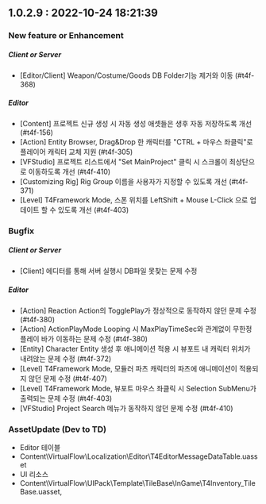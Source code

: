 ## 1.0.2.9 : 2022-10-24 18:21:39

### New feature or Enhancement
##### Client or Server
  - [Editor/Client] Weapon/Costume/Goods DB Folder기능 제거와 이동 (#t4f-368)

##### Editor
  - [Content] 프로젝트 신규 생성 시 자동 생성 애셋들은 생후 자동 저장하도록 개선 (#t4f-156)
  - [Action] Entity Browser, Drag&Drop 한 캐릭터를 \"CTRL + 마우스 좌클릭\"로 플레이어 캐릭터 교체 지원 (#t4f-305)
  - [VFStudio] 프로젝트 리스트에서 \"Set MainProject\" 클릭 시 스크롤이 최상단으로 이동하도록 개선 (#t4f-410)
  - [Customizing Rig] Rig Group 이름을 사용자가 지정할 수 있도록 개선 (#t4f-371)
  - [Level] T4Framework Mode, 스폰 위치를 LeftShift + Mouse L-Click 으로 업데이트 할 수 있도록 개선 (#t4f-403)

### Bugfix
##### Client or Server 
  - [Client] 에디터를 통해 서버 실행시 DB파일 못찾는 문제 수정

##### Editor
  - [Action] Reaction Action의 TogglePlay가 정상적으로 동작하지 않던 문제 수정 (#t4f-380)
  - [Action] ActionPlayMode Looping 시 MaxPlayTimeSec와 관계없이 무한정 플레이 바가 이동하는 문제 수정 (#t4f-380)
  - [Entity] Character Entity 생성 후 애니메이션 적용 시 뷰포트 내 캐릭터 위치가 내려앉는 문제 수정 (#t4f-372)
  - [Level] T4Framework Mode, 모듈러 파츠 캐릭터의 파츠에 애니메이션이 적용되지 않던 문제 수정 (#t4f-407)
  - [Level] T4Framework Mode, 뷰포트  마우스 좌클릭 시 Selection SubMenu가 출력되는 문제 수정 (#t4f-403)
  - [VFStudio] Project Search 메뉴가 동작하지 않던 문제 수정 (#t4f-410)

### AssetUpdate (Dev to TD)
  - Editor 테이블
   - Content\\VirtualFlow\\Localization\\Editor\\T4EditorMessageDataTable.uasset
  - UI 리소스
   - Content\\VirtualFlow\\UIPack\\Template\\TileBase\\InGame\\T4Inventory_TileBase.uasset,